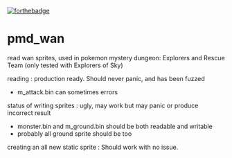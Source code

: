 [![forthebadge](https://forthebadge.com/images/badges/uses-git.svg)](https://forthebadge.com)

# pmd_wan
read wan sprites, used in pokemon mystery dungeon: Explorers and Rescue Team (only tested with Explorers of Sky)

reading : production ready. Should never panic, and has been fuzzed

- m_attack.bin can sometimes errors

status of writing sprites : ugly, may work but may panic or produce incorrect result
- monster.bin and m_ground.bin should be both readable and writable
- probably all ground sprite should be too

creating an all new static sprite : Should work with no issue.